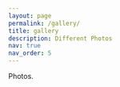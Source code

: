```yaml
---
layout: page
permalink: /gallery/
title: gallery
description: Different Photos
nav: true
nav_order: 5
---
```


Photos.

